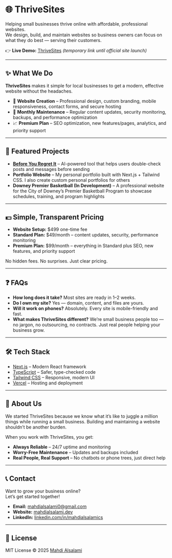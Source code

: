 # 🌐 ThriveSites

Helping small businesses thrive online with affordable, professional websites.  
We design, build, and maintain websites so business owners can focus on what they do best — serving their customers.

👉 **Live Demo:** [ThriveSites](https://thrivesites.vercel.app/) *(temporary link until official site launch)*

---

## ✨ What We Do
**ThriveSites** makes it simple for local businesses to get a modern, effective website without the headaches.

- 🚀 **Website Creation** – Professional design, custom branding, mobile responsiveness, contact forms, and secure hosting  
- 🔄 **Monthly Maintenance** – Regular content updates, security monitoring, backups, and performance optimization  
- 📈 **Premium Plan** – SEO optimization, new features/pages, analytics, and priority support  

---

## 💼 Featured Projects
- **[Before You Regret It](https://before-you-regret.vercel.app/)** – AI-powered tool that helps users double-check posts and messages before sending  
- **Portfolio Website** – My personal portfolio built with Next.js + Tailwind CSS. I also create custom personal portfolios for others  
- **Downey Premier Basketball (In Development)** – A professional website for the City of Downey’s Premier Basketball Program to showcase schedules, training, and program highlights

---

## 💵 Simple, Transparent Pricing
- **Website Setup:** $499 one-time fee  
- **Standard Plan:** $49/month – content updates, security, performance monitoring  
- **Premium Plan:** $99/month – everything in Standard plus SEO, new features, and priority support  

No hidden fees. No surprises. Just clear pricing.

---

## ❓ FAQs
- **How long does it take?** Most sites are ready in 1–2 weeks.  
- **Do I own my site?** Yes — domain, content, and files are yours.  
- **Will it work on phones?** Absolutely. Every site is mobile-friendly and fast.  
- **What makes ThriveSites different?** We’re small business people too — no jargon, no outsourcing, no contracts. Just real people helping your business grow.

---

## 🛠️ Tech Stack
- [Next.js](https://nextjs.org/) – Modern React framework  
- [TypeScript](https://www.typescriptlang.org/) – Safer, type-checked code  
- [Tailwind CSS](https://tailwindcss.com/) – Responsive, modern UI  
- [Vercel](https://vercel.com/) – Hosting and deployment  

---

## 🙌 About Us
We started ThriveSites because we know what it’s like to juggle a million things while running a small business. Building and maintaining a website shouldn’t be another burden.  

When you work with ThriveSites, you get:  
- **Always Reliable** – 24/7 uptime and monitoring  
- **Worry-Free Maintenance** – Updates and backups included  
- **Real People, Real Support** – No chatbots or phone trees, just direct help  

---

## 📞 Contact
Want to grow your business online?  
Let’s get started together!  

- **Email:** mahdialsalami0@gmail.com  
- **Website:** [mahdialsalami.dev](https://www.mahdialsalami.dev/)  
- **LinkedIn:** [linkedin.com/in/mahdialsalamics](https://www.linkedin.com/in/mahdialsalamics)  

---

## 📄 License
MIT License © 2025 [Mahdi Alsalami](https://www.mahdialsalami.dev/)  
